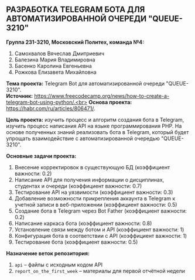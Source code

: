 ## РАЗРАБОТКА TELEGRAM БОТА ДЛЯ АВТОМАТИЗИРОВАННОЙ ОЧЕРЕДИ "QUEUE-3210"
**Группа 231-3210, Московский Политех, команда №4:**
1.	Самохвалов Вячеслав Дмитриевич
2.	Балезина Мария Владимировна
3.	Басенко Каролина Евгеньевна
4.	Рожкова Елизавета Михайловна<br>

**Тема проекта:** Telegram Bot для автоматизированной очереди "QUEUE-3210".<br>
**Источник:** https://www.freecodecamp.org/news/how-to-create-a-telegram-bot-using-python/.<br>
**Основа проекта:** https://habr.com/ru/articles/806471/. 

**Цель проекта:** изучить процесс и алгоритм создания бота в Telegram, изучить процесс написания API на языке программирования PHP. На основе полученных знаний реализовать бота в Telegram, который будет упрощать взаимодействие с автоматизированной очередью "QUEUE-3210".

**Основные задачи проекта:**
1. Внесение корректировок в существующую БД (коэффициент важности: 0.2)
2. Написание API для получения информации о дисциплинах, студентах и очереди (коэффициент важности: 0.7)
3. Тестирование API на уязвимости (коэффициент важности: 0.3)
4. Добавление возможности прикрепления аккаунта в Telegram к учетной записи в веб-приложении (коэффициент важности: 0.5)
5. Создание бота в Telegram через Bot Father (коэффициент важности: 0.2)
6. Написание каркаса бота (коэффициент важности: 0.8)
7. Установление связи между ботом и API (коэффициент важности: 1)
8. Конфигурация бота в соответствии с API (коэффициент важности: 1)
9. Тестирование бота (коэффициент важности: 0.5)<br>

**Назначение веток репозитория:**<br>
1. `api` – файлы с исходным кодом API<br>
2. `report_on_the_first_week` – материалы для первой отчётной недели



